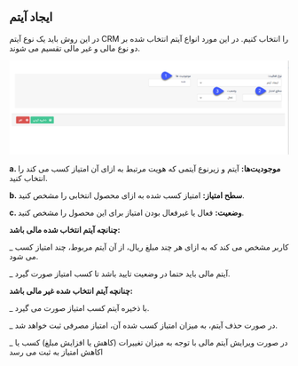## ایجاد آیتم



در این روش باید یک نوع آیتم CRM را انتخاب کنیم. در این مورد انواع آیتم انتخاب شده بر دو نوع مالی و غیر مالی تقسیم می شوند.

![](pro7.png)

**a. موجودیت‌ها:** آیتم و زیرنوع آیتمی که هویت مرتبط به ازای آن امتیاز کسب می کند را انتخاب کنید.

**b. سطح امتیاز:** امتیاز کسب شده به ازای محصول انتخابی را مشخص کنید.

**c. وضعیت:** فعال یا غیرفعال بودن امتیاز برای این محصول را مشخص کنید.

**چنانچه آیتم انتخاب شده مالی باشد:**

_  کاربر مشخص می کند که به ازای هر چند مبلغ ریال، از آن آیتم مربوط، چند امتیاز کسب می شود.

_  آیتم مالی باید حتما در وضعیت تایید باشد تا کسب امتیاز صورت گیرد.


**چنانچه آیتم انتخاب شده غیر مالی باشد:**

_       با ذخیره آیتم کسب امتیاز صورت می گیرد.

_     در صورت حذف آیتم، به میزان امتیاز کسب شده آن، امتیاز مصرفی ثبت خواهد شد.

_      در صورت ویرایش آیتم مالی با توجه به میزان تغییرات (کاهش یا افزایش  مبلغ) کسب یا کاهش امتیاز به ثبت می رسدl

